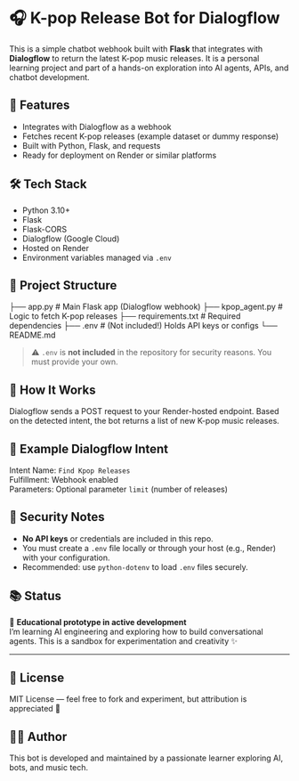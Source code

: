 # 🎧 K-pop Release Bot for Dialogflow

This is a simple chatbot webhook built with **Flask** that integrates with **Dialogflow** to return the latest K-pop music releases. It is a personal learning project and part of a hands-on exploration into AI agents, APIs, and chatbot development.

## 🚀 Features

- Integrates with Dialogflow as a webhook
- Fetches recent K-pop releases (example dataset or dummy response)
- Built with Python, Flask, and requests
- Ready for deployment on Render or similar platforms

## 🛠️ Tech Stack

- Python 3.10+
- Flask
- Flask-CORS
- Dialogflow (Google Cloud)
- Hosted on Render
- Environment variables managed via `.env`

## 📁 Project Structure

├── app.py # Main Flask app (Dialogflow webhook) 
├── kpop_agent.py # Logic to fetch K-pop releases 
├── requirements.txt # Required dependencies 
├── .env # (Not included!) Holds API keys or configs 
└── README.md

> ⚠️ `.env` is **not included** in the repository for security reasons. You must provide your own.

## 📡 How It Works

Dialogflow sends a POST request to your Render-hosted endpoint. Based on the detected intent, the bot returns a list of new K-pop music releases.

## 🧪 Example Dialogflow Intent

Intent Name: `Find Kpop Releases`  
Fulfillment: Webhook enabled  
Parameters: Optional parameter `limit` (number of releases)

## 🔐 Security Notes

- **No API keys** or credentials are included in this repo.
- You must create a `.env` file locally or through your host (e.g., Render) with your configuration.
- Recommended: use `python-dotenv` to load `.env` files securely.

## 📚 Status

📌 **Educational prototype in active development**  
I’m learning AI engineering and exploring how to build conversational agents. This is a sandbox for experimentation and creativity ✨

---

## 📃 License

MIT License — feel free to fork and experiment, but attribution is appreciated 🙏

## 🙋‍♀️ Author

This bot is developed and maintained by a passionate learner exploring AI, bots, and music tech.

